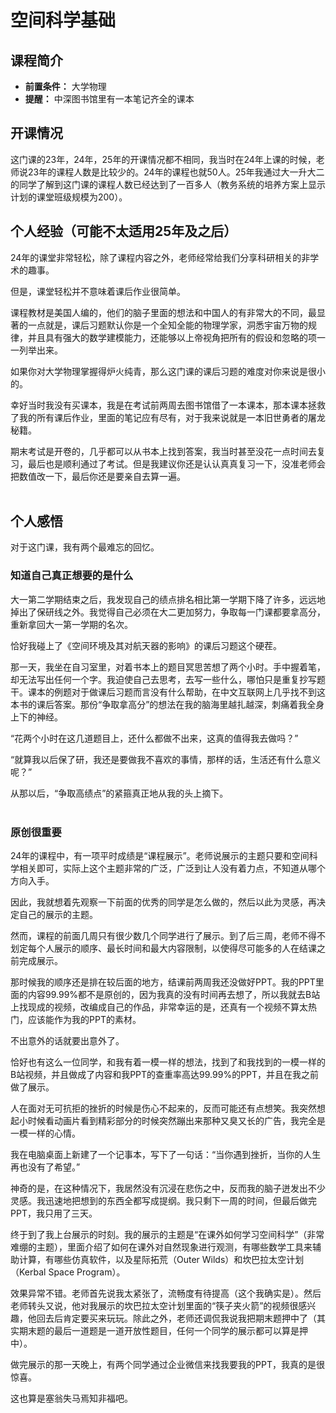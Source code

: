 # 空间科学基础
## 课程简介
- **前置条件：** 大学物理
- **提醒：** 中深图书馆里有一本笔记齐全的课本

## 开课情况
这门课的23年，24年，25年的开课情况都不相同，我当时在24年上课的时候，老师说23年的课程人数是比较少的。24年的课程也就50人。25年我通过大一升大二的同学了解到这门课的课程人数已经达到了一百多人（教务系统的培养方案上显示计划的课堂班级规模为200）。

## 个人经验（可能不太适用25年及之后）
24年的课堂非常轻松，除了课程内容之外，老师经常给我们分享科研相关的非学术的趣事。

但是，课堂轻松并不意味着课后作业很简单。

课程教材是美国人编的，他们的脑子里面的想法和中国人的有非常大的不同，最显著的一点就是，课后习题默认你是一个全知全能的物理学家，洞悉宇宙万物的规律，并且具有强大的数学建模能力，还能够以上帝视角把所有的假设和忽略的项一一列举出来。

如果你对大学物理掌握得炉火纯青，那么这门课的课后习题的难度对你来说是很小的。

幸好当时我没有买课本，我是在考试前两周去图书馆借了一本课本，那本课本拯救了我的所有课后作业，里面的笔记应有尽有，对于我来说就是一本旧世勇者的屠龙秘籍。

期末考试是开卷的，几乎都可以从书本上找到答案，我当时甚至没花一点时间去复习，最后也是顺利通过了考试。但是我建议你还是认认真真复习一下，没准老师会把数值改一下，最后你还是要亲自去算一遍。<br>
<br>

## 个人感悟
对于这门课，我有两个最难忘的回忆。

### **知道自己真正想要的是什么**
大一第二学期结束之后，我发现自己的绩点排名相比第一学期下降了许多，远远地掉出了保研线之外。我觉得自己必须在大二更加努力，争取每一门课都要拿高分，重新拿回大一第一学期的名次。

恰好我碰上了《空间环境及其对航天器的影响》的课后习题这个硬茬。

那一天，我坐在自习室里，对着书本上的题目冥思苦想了两个小时。手中握着笔，却无法写出任何一个字。我迫使自己去思考，去写一些什么，哪怕只是重复抄写题干。课本的例题对于做课后习题而言没有什么帮助，在中文互联网上几乎找不到这本书的课后答案。那份“争取拿高分”的想法在我的脑海里越扎越深，刺痛着我全身上下的神经。

“花两个小时在这几道题目上，还什么都做不出来，这真的值得我去做吗？”

“就算我以后保了研，我还是要做我不喜欢的事情，那样的话，生活还有什么意义呢？”

从那以后，“争取高绩点”的紧箍真正地从我的头上摘下。<br>
<br>

### **原创很重要**
24年的课程中，有一项平时成绩是“课程展示”。老师说展示的主题只要和空间科学相关即可，实际上这个主题非常的广泛，广泛到让人没有着力点，不知道从哪个方向入手。

因此，我就想着先观察一下前面的优秀的同学是怎么做的，然后以此为灵感，再决定自己的展示的主题。

然而，课程的前面几周只有很少数几个同学进行了展示。到了后三周，老师不得不划定每个人展示的顺序、最长时间和最大内容限制，以使得尽可能多的人在结课之前完成展示。

那时候我的顺序还是排在较后面的地方，结课前两周我还没做好PPT。我的PPT里面的内容99.99%都不是原创的，因为我真的没有时间再去想了，所以我就去B站上找现成的视频，改编成自己的作品，非常幸运的是，还真有一个视频不算太热门，应该能作为我的PPT的素材。

不出意外的话就要出意外了。

恰好也有这么一位同学，和我有着一模一样的想法，找到了和我找到的一模一样的B站视频，并且做成了内容和我PPT的查重率高达99.99%的PPT，并且在我之前做了展示。

人在面对无可抗拒的挫折的时候是伤心不起来的，反而可能还有点想笑。我突然想起小时候看动画片看到精彩部分的时候突然蹦出来那种又臭又长的广告，我完全是一模一样的心情。

我在电脑桌面上新建了一个记事本，写下了一句话：“当你遇到挫折，当你的人生再也没有了希望。”

神奇的是，在这种情况下，我居然没有沉浸在悲伤之中，反而我的脑子迸发出不少灵感。我迅速地把想到的东西全都写成提纲。我只剩下一周的时间，但最后做完PPT，我只用了三天。

终于到了我上台展示的时刻。我的展示的主题是“在课外如何学习空间科学”（非常难绷的主题），里面介绍了如何在课外对自然现象进行观测，有哪些数学工具来辅助计算，有哪些仿真软件，以及星际拓荒（Outer Wilds）和坎巴拉太空计划（Kerbal Space Program）。

效果异常不错。老师首先说我太紧张了，流畅度有待提高（这个我确实是）。然后老师转头又说，他对我展示的坎巴拉太空计划里面的“筷子夹火箭”的视频很感兴趣，他回去后肯定要买来玩玩。除此之外，老师还调侃我说我把期末题押中了（其实期末题的最后一道题是一道开放性题目，任何一个同学的展示都可以算是押中）。

做完展示的那一天晚上，有两个同学通过企业微信来找我要我的PPT，我真的是很惊喜。

这也算是塞翁失马焉知非福吧。